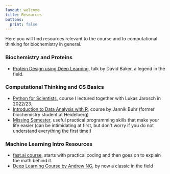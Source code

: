 ```yaml
---
layout: welcome
title: Resources
buttons:
  print: false
---
```

Here you will find resources relevant to the course and to computational thinking for biochemistry in general.

### Biochemistry and Proteins

- [Protein Design using Deep Learning](https://www.youtube.com/watch?v=-H27Kv5duYA), talk by David Baker, a legend in the field.

### Computational Thinking and CS Basics

- [Python for Scientists](https://github.com/kierandidi/python_for_scientists), course I lectured together with Lukas Jarosch in 2022/23.
- [Introduction to Data Analysis with R](https://jmbuhr.de/dataIntro20/), course by Jannik Buhr (former biochemistry student at Heidelberg)
- [Missing Semester](https://missing.csail.mit.edu/), useful practical programming skills that make your life easier (can be intimidating at first, but don't worry if you do not understand everything the first time!)

### Machine Learning Intro Resources

- [fast.ai course](https://www.fast.ai/), starts with practical coding and then goes on to explain the math behind it.
- [Deep Learning Course by Andrew NG](https://www.coursera.org/specializations/deep-learning?utm_medium=sem&utm_source=gg&utm_campaign=B2C_EMEA_deep-learning_deeplearning-ai_FTCOF_specializations_country-UK-country-GB&campaignid=19970507700&adgroupid=154882314224&device=c&keyword=andrew%20ng%20deep%20learning%20course&matchtype=b&network=g&devicemodel=&adposition=&creativeid=654977645500&hide_mobile_promo&gclid=CjwKCAjwrpOiBhBVEiwA_473dBBhCJytS9XD908HNDaa4_bFUfTVsXuDxo_J-Vb0uNhPyUo7bNr21hoC6NUQAvD_BwE), by now a classic in the field

